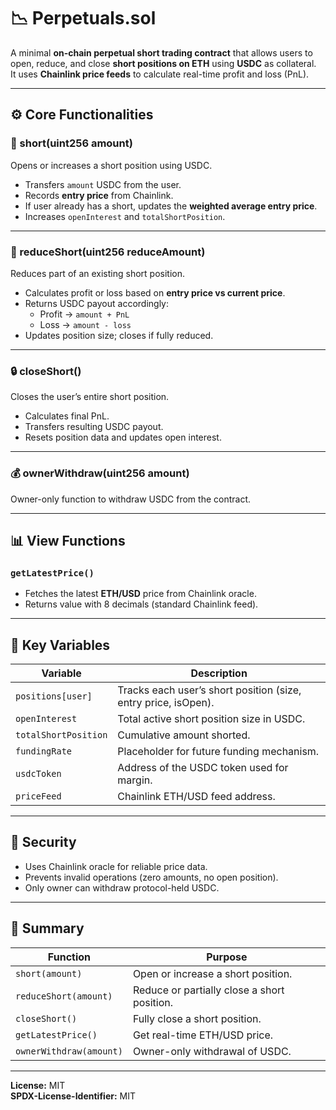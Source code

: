 # 📉 Perpetuals.sol

A minimal **on-chain perpetual short trading contract** that allows users to open, reduce, and close **short positions on ETH** using **USDC** as collateral.  
It uses **Chainlink price feeds** to calculate real-time profit and loss (PnL).

---

## ⚙️ Core Functionalities

### 💱 short(uint256 amount)
Opens or increases a short position using USDC.  
- Transfers `amount` USDC from the user.  
- Records **entry price** from Chainlink.  
- If user already has a short, updates the **weighted average entry price**.  
- Increases `openInterest` and `totalShortPosition`.

---

### 🔻 reduceShort(uint256 reduceAmount)
Reduces part of an existing short position.  
- Calculates profit or loss based on **entry price vs current price**.  
- Returns USDC payout accordingly:
  - Profit → `amount + PnL`
  - Loss → `amount - loss`
- Updates position size; closes if fully reduced.

---

### 🔒 closeShort()
Closes the user’s entire short position.  
- Calculates final PnL.  
- Transfers resulting USDC payout.  
- Resets position data and updates open interest.

---

### 💰 ownerWithdraw(uint256 amount)
Owner-only function to withdraw USDC from the contract.

---

## 📊 View Functions

### `getLatestPrice()`
- Fetches the latest **ETH/USD** price from Chainlink oracle.  
- Returns value with 8 decimals (standard Chainlink feed).

---

## 🧩 Key Variables

| Variable | Description |
|-----------|--------------|
| `positions[user]` | Tracks each user’s short position (size, entry price, isOpen). |
| `openInterest` | Total active short position size in USDC. |
| `totalShortPosition` | Cumulative amount shorted. |
| `fundingRate` | Placeholder for future funding mechanism. |
| `usdcToken` | Address of the USDC token used for margin. |
| `priceFeed` | Chainlink ETH/USD feed address. |

---

## 🔐 Security
- Uses Chainlink oracle for reliable price data.  
- Prevents invalid operations (zero amounts, no open position).  
- Only owner can withdraw protocol-held USDC.

---

## 🧾 Summary

| Function | Purpose |
|-----------|----------|
| `short(amount)` | Open or increase a short position. |
| `reduceShort(amount)` | Reduce or partially close a short position. |
| `closeShort()` | Fully close a short position. |
| `getLatestPrice()` | Get real-time ETH/USD price. |
| `ownerWithdraw(amount)` | Owner-only withdrawal of USDC. |

---

**License:** MIT  
**SPDX-License-Identifier:** MIT
